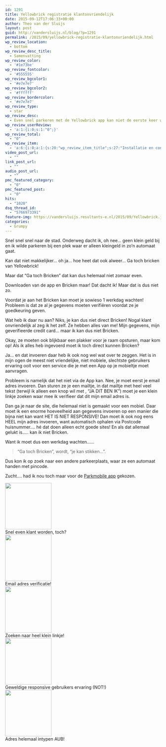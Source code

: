 ```yaml
---
id: 1291
title: Yellowbrick registratie klantonvriendelijk
date: 2015-09-12T17:06:33+00:00
author: Theo van der Sluijs
layout: post
guid: http://vandersluijs.nl/blog/?p=1291
permalink: /2015/09/yellowbrick-registratie-klantonvriendelijk.html
wp_review_location:
  - bottom
wp_review_desc_title:
  - Samenvatting
wp_review_color:
  - '#1e73be'
wp_review_fontcolor:
  - '#555555'
wp_review_bgcolor1:
  - '#e7e7e7'
wp_review_bgcolor2:
  - '#ffffff'
wp_review_bordercolor:
  - '#e7e7e7'
wp_review_type:
  - star
wp_review_desc:
  - Even snel parkeren met de Yellowbrick app kan niet de eerste keer want registratie is niet echt eenvoudig en duurt een werkdag! Niet gebruikt, dus ik kan dus geen punten geven!
wp_review_userReview:
  - 'a:1:{i:0;s:1:"0";}'
wp_review_total:
  - "0"
wp_review_item:
  - 'a:6:{i:0;a:1:{s:20:"wp_review_item_title";s:27:"Installatie en configuratie";}i:1;a:1:{s:20:"wp_review_item_title";s:25:"Functies en ondersteuning";}i:2;a:1:{s:20:"wp_review_item_title";s:9:"Interface";}i:3;a:1:{s:20:"wp_review_item_title";s:9:"Prestatie";}i:4;a:1:{s:20:"wp_review_item_title";s:11:"Registratie";}i:5;a:1:{s:20:"wp_review_item_title";s:5:"Prijs";}}'
video_post_url:
  - ""
link_post_url:
  - ""
audio_post_url:
  - ""
pmc_featured_category:
  - "0"
pmc_featured_post:
  - "0"
hits:
  - "1020"
dsq_thread_id:
  - "5766973391"
feature-img: https://vandersluijs.resultants-e.nl/2015/09/Yellowbrick.jpg
categories:
  - Grumpy
---
```

Snel snel snel naar de stad. Onderweg dacht ik, oh nee… geen klein geld bij en ik wilde parkeren bij een plek waar er alleen kleingeld in zo’n automaat gaat.

Kan dat niet makkelijker… oh ja… hoe heet dat ook alweer… Ga toch bricken van Yellowbrick!

Maar dat &#8220;Ga toch Bricken&#8221; dat kan dus helemaal niet zomaar even.

<!--more-->

Downloaden van de app en Bricken maar! Dat dacht ik! Maar dat is dus niet zo.

Voordat je aan het Bricken kan moet je sowieso 1 werkdag wachten! Probleem is dat ze al je gegevens moeten verifiëren voordat ze je goedkeuring geven.

Wat heb ik daar nu aan? Niks, je kan dus niet direct Bricken! Nogal klant onvriendelijk al zeg ik het zelf. Ze hebben alles van me! Mijn gegevens, mijn geverifieerde credit card… maar ik kan dus niet Bricken.

Okay, ze moeten ook blijkbaar een plakker voor je raam opsturen, maar kom op! Als ik alles heb ingevoerd moet ik toch direct kunnen Bricken?

Ja… en dat invoeren daar heb ik ook nog wel wat over te zeggen. Het is in mijn ogen de meest niet vriendelijke, niet mobiele, slechtste gebruikers ervaring ooit voor een service die je met een App op je mobieltje moet aanvragen.

Probleem is namelijk dat het niet via de App kan. Nee, je moet eerst je email adres invoeren. Dan sturen ze je een mailtje, in dat mailtje met heel veel tekst (terwijl ik alleen een knop wil met , &#8220;JA DIT BEN IK&#8221;) moet je een klein linkje zoeken waar mee ik verifieer dat dit mijn email adres is.

Dan ga je naar de site, die helemaal niet is gemaakt voor een mobiel. Daar moet ik een enorme hoeveelheid aan gegevens invoeren op een manier die bijna niet kan want HET IS NIET RESPONSIVE! Dan moet ik ook nog eens HEEL mijn adres invoeren, want automatisch ophalen via Postcode huisnummer…. hé dat doen alleen echt goede sites! En als dat allemaal gelukt is….. kan ik niet Bricken.

Want ik moet dus een werkdag wachten……

> &#8220;Ga toch Bricken&#8221;, wordt, &#8220;je kan stikken…”.

Dus kon ik op zoek naar een andere parkeerplaats, waar ze een automaat handen met pincode.

Zucht…. had ik nou toch maar voor de <a href="http://www.parkmobile.nl/" target="_blank">Parkmobile app</a> gekozen.

<div id='gallery-8' class='gallery galleryid-1291 gallery-columns-3 gallery-size-thumbnail'>
    
  
  <div class='gallery-icon portrait'>
    <a href='https://vandersluijs.nl/blog/2015/09/yellowbrick-registratie-klantonvriendelijk.html/img_1206'><img width="150" height="150" src="https://vandersluijs.resultants-e.nl/2015/09/IMG_1206-150x150.jpg" class="attachment-thumbnail size-thumbnail" alt="" aria-describedby="gallery-8-1294" srcset="https://vandersluijs.resultants-e.nl/2015/09/IMG_1206-150x150.jpg 150w, https://vandersluijs.resultants-e.nl/2015/09/IMG_1206-65x65.jpg 65w" sizes="100vw" /></a>
  </div><figcaption class='wp-caption-text gallery-caption' id='gallery-8-1294'> Snel even klant worden, toch? </figcaption>   
  
  <div class='gallery-icon portrait'>
    <a href='https://vandersluijs.nl/blog/2015/09/yellowbrick-registratie-klantonvriendelijk.html/img_1207'><img width="150" height="150" src="https://vandersluijs.resultants-e.nl/2015/09/IMG_1207-150x150.jpg" class="attachment-thumbnail size-thumbnail" alt="" aria-describedby="gallery-8-1295" srcset="https://vandersluijs.resultants-e.nl/2015/09/IMG_1207-150x150.jpg 150w, https://vandersluijs.resultants-e.nl/2015/09/IMG_1207-65x65.jpg 65w" sizes="100vw" /></a>
  </div><figcaption class='wp-caption-text gallery-caption' id='gallery-8-1295'> Email adres verificatie! </figcaption>   
  
  <div class='gallery-icon portrait'>
    <a href='https://vandersluijs.nl/blog/2015/09/yellowbrick-registratie-klantonvriendelijk.html/img_1208'><img width="150" height="150" src="https://vandersluijs.resultants-e.nl/2015/09/IMG_1208-150x150.jpg" class="attachment-thumbnail size-thumbnail" alt="" aria-describedby="gallery-8-1296" srcset="https://vandersluijs.resultants-e.nl/2015/09/IMG_1208-150x150.jpg 150w, https://vandersluijs.resultants-e.nl/2015/09/IMG_1208-65x65.jpg 65w" sizes="100vw" /></a>
  </div><figcaption class='wp-caption-text gallery-caption' id='gallery-8-1296'> Zoeken naar heel klein linkje! </figcaption>   
  
  <div class='gallery-icon portrait'>
    <a href='https://vandersluijs.nl/blog/2015/09/yellowbrick-registratie-klantonvriendelijk.html/img_1209'><img width="150" height="150" src="https://vandersluijs.resultants-e.nl/2015/09/IMG_1209-150x150.jpg" class="attachment-thumbnail size-thumbnail" alt="" aria-describedby="gallery-8-1297" srcset="https://vandersluijs.resultants-e.nl/2015/09/IMG_1209-150x150.jpg 150w, https://vandersluijs.resultants-e.nl/2015/09/IMG_1209-65x65.jpg 65w" sizes="100vw" /></a>
  </div><figcaption class='wp-caption-text gallery-caption' id='gallery-8-1297'> Geweldige responsive gebruikers ervaring (NOT!) </figcaption>   
  
  <div class='gallery-icon portrait'>
    <a href='https://vandersluijs.nl/blog/2015/09/yellowbrick-registratie-klantonvriendelijk.html/img_1210'><img width="150" height="150" src="https://vandersluijs.resultants-e.nl/2015/09/IMG_1210-150x150.jpg" class="attachment-thumbnail size-thumbnail" alt="" aria-describedby="gallery-8-1298" srcset="https://vandersluijs.resultants-e.nl/2015/09/IMG_1210-150x150.jpg 150w, https://vandersluijs.resultants-e.nl/2015/09/IMG_1210-65x65.jpg 65w" sizes="100vw" /></a>
  </div><figcaption class='wp-caption-text gallery-caption' id='gallery-8-1298'> Adres helemaal intypen AUB! </figcaption> 
</div>